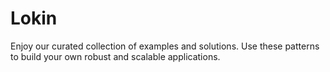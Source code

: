 # Lokin
Enjoy our curated collection of examples and solutions. Use these patterns to build your own robust and scalable applications.
